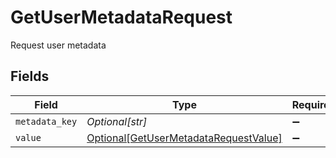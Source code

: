 # GetUserMetadataRequest

Request user metadata


## Fields

| Field                                                                                       | Type                                                                                        | Required                                                                                    | Description                                                                                 |
| ------------------------------------------------------------------------------------------- | ------------------------------------------------------------------------------------------- | ------------------------------------------------------------------------------------------- | ------------------------------------------------------------------------------------------- |
| `metadata_key`                                                                              | *Optional[str]*                                                                             | :heavy_minus_sign:                                                                          | N/A                                                                                         |
| `value`                                                                                     | [Optional[GetUserMetadataRequestValue]](../../models/shared/getusermetadatarequestvalue.md) | :heavy_minus_sign:                                                                          | N/A                                                                                         |